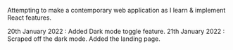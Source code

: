 Attempting to make a contemporary web application as I learn & implement React features.

20th January 2022 : Added Dark mode toggle feature.
21th January 2022 : Scraped off the dark mode. Added the landing page.

